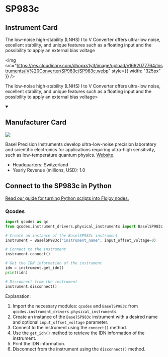 
# SP983c

## Instrument Card

<div className="flex">

<div>

The low-noise high-stability (LNHS) I to V Converter offers ultra-low noise, excellent stability, and unique features such as a floating input and the possibility to apply an external bias voltage

</div>

<img src="https://res.cloudinary.com/dhopxs1y3/image/upload/v1692077764/Instruments/IV%20Converter/SP983c/SP983c.webp" style={{ width: "325px" }} />

</div>

The low-noise high-stability (LNHS) I to V Converter offers ultra-low noise, excellent stability, and unique features such as a floating input and the possibility to apply an external bias voltage>

<details open>
<summary><h2>Manufacturer Card</h2></summary>

<img src="https://res.cloudinary.com/dhopxs1y3/image/upload/v1691785570/Instruments/Vendor%20Logos/Basel.jpg.jpg" />

Basel Precision Instruments develop ultra-low-noise precision laboratory and scientific electronics for applications requiring ultra-high sensitivity, such as low-temperature quantum physics. <a href="https://www.baspi.ch/">Website</a>.

<ul>
  <li>Headquarters: Switzerland</li>
  <li>Yearly Revenue (millions, USD): 1.0</li>
</ul>
</details>

## Connect to the SP983c in Python

[Read our guide for turning Python scripts into Flojoy nodes.](https://docs.flojoy.ai/custom-nodes/creating-custom-node/)


### Qcodes

```python
import qcodes as qc
from qcodes.instrument_drivers.physical_instruments import BaselSP983c

# Create an instance of the BaselSP983c instrument
instrument = BaselSP983c("instrument_name", input_offset_voltage=0)

# Connect to the instrument
instrument.connect()

# Get the IDN information of the instrument
idn = instrument.get_idn()
print(idn)

# Disconnect from the instrument
instrument.disconnect()
```

Explanation:
1. Import the necessary modules: `qcodes` and `BaselSP983c` from `qcodes.instrument_drivers.physical_instruments`.
2. Create an instance of the `BaselSP983c` instrument with a desired name and optional `input_offset_voltage` parameter.
3. Connect to the instrument using the `connect()` method.
4. Use the `get_idn()` method to retrieve the IDN information of the instrument.
5. Print the IDN information.
6. Disconnect from the instrument using the `disconnect()` method.

